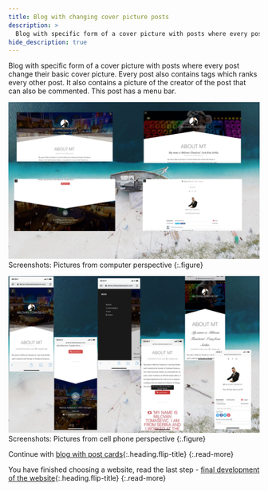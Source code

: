 ```yaml
---
title: Blog with changing cover picture posts
description: >
  Blog with specific form of a cover picture with posts where every post change their basic cover picture... by Milovan Tomašević
hide_description: true
---
```


Blog with specific form of a cover picture with posts where every post change their basic cover picture. Every post also contains tags which ranks every other post. It also contains a picture of the creator of the post that can also be commented. This post has a menu bar.

![](/assets/img/sites/demo2/screenshot-from-mac.jpg)
Screenshots: Pictures from computer perspective
{:.figure}

![](/assets/img/sites/demo2/screenshot-from-iphone.jpg)
Screenshots: Pictures from cell phone perspective
{:.figure}

Continue with [blog with post cards]{:.heading.flip-title}
{:.read-more}

You have finished choosing a website, read the last step - [final development of the website]{:.heading.flip-title}
{:.read-more}

[demo2]: https://www.demo.milovantomasevic.com/demo2
[blog with post cards]: blog-with-post-cards.md
[full list of demo websites]: https://www.demo.milovantomasevic.com/
[final development of the website]: ../final-development-of-the-website.md